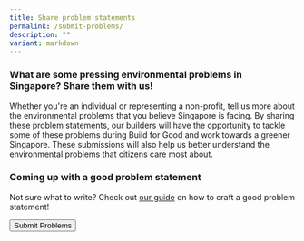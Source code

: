 ```yaml
---
title: Share problem statements
permalink: /submit-problems/
description: ""
variant: markdown
---
```

### What are some pressing environmental problems in Singapore? Share them with us!

Whether you're an individual or representing a non-profit, tell us more about the environmental problems that you believe Singapore is facing. By sharing these problem statements, our builders will have the opportunity to tackle some of these problems during Build for Good and work towards a greener Singapore. These submissions will also help us better understand the environmental problems that citizens care most about.


### Coming up with a good problem statement
Not sure what to write? Check out [our guide](/problem-statement-guide/) on how to craft a good problem statement!

<a href="https://form.gov.sg/65e834286bd31a821726d281"> <button class="bp-button is-secondary is-medium has-text-white is-uppercase search-button"> Submit Problems </button> </a>